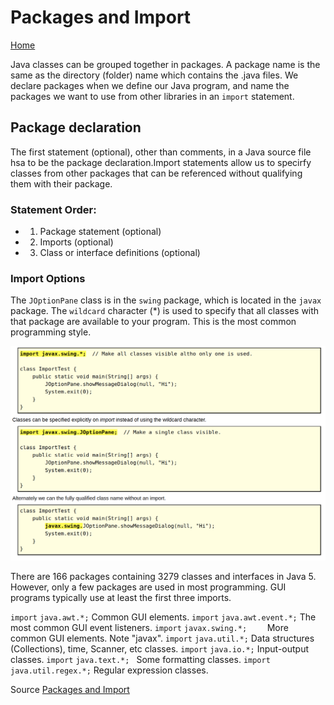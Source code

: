 # Packages and Import
[Home](../Readme.md)

Java classes can be grouped together in packages. A package name is the same as the directory (folder) name which contains the .java files. We declare packages when we define our Java program, and name the packages we want to use from other libraries in an `import` statement.

## Package declaration

The first statement (optional), other than comments, in a Java source file hsa to be the package declaration.Import statements allow us to specirfy classes from other packages that can be referenced without qualifying them with their package.

### Statement Order:
- 1. Package statement (optional)
- 2. Imports (optional)
- 3. Class or interface definitions (optional)

### Import Options

The `JOptionPane` class is in the `swing` package, which is located in the `javax` package. The `wildcard` character (*) is used to specify that all classes with that package are available to your program. This is the most common programming style.

![Imports](../img/imports.png)

There are 166 packages containing 3279 classes and interfaces in Java 5. However, only a few packages are used in most programming. GUI programs typically use at least the first three imports.

`import` `java.awt.*;`	        Common GUI elements.
`import` `java.awt.event.*;`	The most common GUI event listeners.
`import` `javax.swing.*;	`   More common GUI elements. Note "javax".
`import` `java.util.*;`	        Data structures (Collections), time, Scanner, etc classes.
`import` `java.io.*;`	        Input-output classes.
`import` `java.text.*; `    	Some formatting classes.
`import` `java.util.regex.*;`	Regular expression classes.

Source
[Packages and Import](https://perso.ensta-paris.fr/~diam/java/online/notes-java/language/10basics/import.html)

